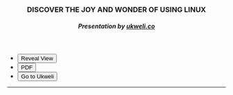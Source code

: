 <section class="linux-highlight">
<header>
<div class="header">
<h3> DISCOVER THE JOY AND WONDER OF USING LINUX</h3>
<h5> Presentation by <span><a href="http://ukweli.co" target="_blank">ukweli.co</a></span> </h5>
</div>
</header>
<article>
<div class="links-to-presentation">
<ul class="list-inline">
<li><a href="{{site.github.url}}/linux"><button class="btn button-primary"> Reveal View </button></a> </li>
<li><button class="btn button-primary"> PDF </button> </li>
<li><button class="btn button-primary"> Go to Ukweli </button> </li>
</ul>
</div>
</article>
</section>
<hr/>

